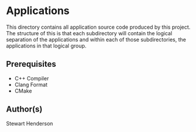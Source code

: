 # Applications

This directory contains all application source code produced by this project.  The structure of this is
that each subdirectory will contain the logical separation of the applications and within each of those 
subdirectories, the applications in that logical group.

## Prerequisites

* C++ Compiler
* Clang Format
* CMake

## Author(s)

Stewart Henderson